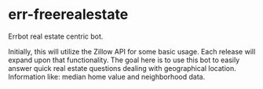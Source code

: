 # err-freerealestate
Errbot real estate centric bot.

Initially, this will utilize the Zillow API for some basic usage.  Each release will expand upon that functionality.  The goal here is to use this bot to easily answer quick real estate questions dealing with geographical location.  Information like: median home value and neighborhood data.
